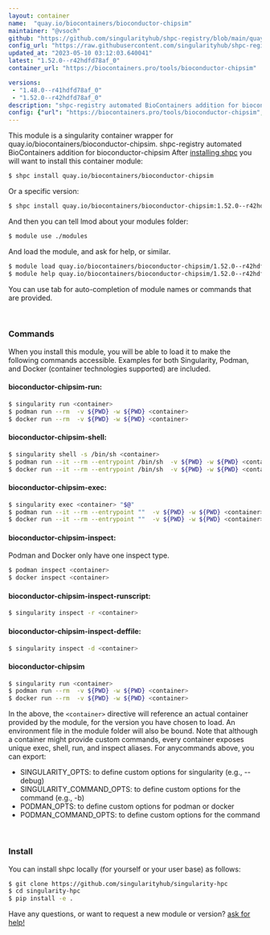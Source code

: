 ```yaml
---
layout: container
name:  "quay.io/biocontainers/bioconductor-chipsim"
maintainer: "@vsoch"
github: "https://github.com/singularityhub/shpc-registry/blob/main/quay.io/biocontainers/bioconductor-chipsim/container.yaml"
config_url: "https://raw.githubusercontent.com/singularityhub/shpc-registry/main/quay.io/biocontainers/bioconductor-chipsim/container.yaml"
updated_at: "2023-05-10 03:12:03.640041"
latest: "1.52.0--r42hdfd78af_0"
container_url: "https://biocontainers.pro/tools/bioconductor-chipsim"

versions:
 - "1.48.0--r41hdfd78af_0"
 - "1.52.0--r42hdfd78af_0"
description: "shpc-registry automated BioContainers addition for bioconductor-chipsim"
config: {"url": "https://biocontainers.pro/tools/bioconductor-chipsim", "maintainer": "@vsoch", "description": "shpc-registry automated BioContainers addition for bioconductor-chipsim", "latest": {"1.52.0--r42hdfd78af_0": "sha256:1de0af055c5dc58ff762cb17ae8faca7e1063442ee94bf84588fd87e0645a9f1"}, "tags": {"1.48.0--r41hdfd78af_0": "sha256:df5f587d74984d77cc811bc77628a64f6645c5811277b7a5ff7770546ba80f46", "1.52.0--r42hdfd78af_0": "sha256:1de0af055c5dc58ff762cb17ae8faca7e1063442ee94bf84588fd87e0645a9f1"}, "docker": "quay.io/biocontainers/bioconductor-chipsim"}
---
```


This module is a singularity container wrapper for quay.io/biocontainers/bioconductor-chipsim.
shpc-registry automated BioContainers addition for bioconductor-chipsim
After [installing shpc](#install) you will want to install this container module:


```bash
$ shpc install quay.io/biocontainers/bioconductor-chipsim
```

Or a specific version:

```bash
$ shpc install quay.io/biocontainers/bioconductor-chipsim:1.52.0--r42hdfd78af_0
```

And then you can tell lmod about your modules folder:

```bash
$ module use ./modules
```

And load the module, and ask for help, or similar.

```bash
$ module load quay.io/biocontainers/bioconductor-chipsim/1.52.0--r42hdfd78af_0
$ module help quay.io/biocontainers/bioconductor-chipsim/1.52.0--r42hdfd78af_0
```

You can use tab for auto-completion of module names or commands that are provided.

<br>

### Commands

When you install this module, you will be able to load it to make the following commands accessible.
Examples for both Singularity, Podman, and Docker (container technologies supported) are included.

#### bioconductor-chipsim-run:

```bash
$ singularity run <container>
$ podman run --rm  -v ${PWD} -w ${PWD} <container>
$ docker run --rm  -v ${PWD} -w ${PWD} <container>
```

#### bioconductor-chipsim-shell:

```bash
$ singularity shell -s /bin/sh <container>
$ podman run --it --rm --entrypoint /bin/sh  -v ${PWD} -w ${PWD} <container>
$ docker run --it --rm --entrypoint /bin/sh  -v ${PWD} -w ${PWD} <container>
```

#### bioconductor-chipsim-exec:

```bash
$ singularity exec <container> "$@"
$ podman run --it --rm --entrypoint ""  -v ${PWD} -w ${PWD} <container> "$@"
$ docker run --it --rm --entrypoint ""  -v ${PWD} -w ${PWD} <container> "$@"
```

#### bioconductor-chipsim-inspect:

Podman and Docker only have one inspect type.

```bash
$ podman inspect <container>
$ docker inspect <container>
```

#### bioconductor-chipsim-inspect-runscript:

```bash
$ singularity inspect -r <container>
```

#### bioconductor-chipsim-inspect-deffile:

```bash
$ singularity inspect -d <container>
```



#### bioconductor-chipsim

```bash
$ singularity run <container>
$ podman run --rm  -v ${PWD} -w ${PWD} <container>
$ docker run --rm  -v ${PWD} -w ${PWD} <container>
```


In the above, the `<container>` directive will reference an actual container provided
by the module, for the version you have chosen to load. An environment file in the
module folder will also be bound. Note that although a container
might provide custom commands, every container exposes unique exec, shell, run, and
inspect aliases. For anycommands above, you can export:

 - SINGULARITY_OPTS: to define custom options for singularity (e.g., --debug)
 - SINGULARITY_COMMAND_OPTS: to define custom options for the command (e.g., -b)
 - PODMAN_OPTS: to define custom options for podman or docker
 - PODMAN_COMMAND_OPTS: to define custom options for the command

<br>

### Install

You can install shpc locally (for yourself or your user base) as follows:

```bash
$ git clone https://github.com/singularityhub/singularity-hpc
$ cd singularity-hpc
$ pip install -e .
```

Have any questions, or want to request a new module or version? [ask for help!](https://github.com/singularityhub/singularity-hpc/issues)
